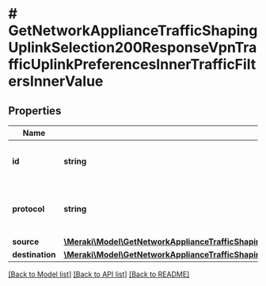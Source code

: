 # # GetNetworkApplianceTrafficShapingUplinkSelection200ResponseVpnTrafficUplinkPreferencesInnerTrafficFiltersInnerValue

## Properties

Name | Type | Description | Notes
------------ | ------------- | ------------- | -------------
**id** | **string** | ID of &#39;applicationCategory&#39; or &#39;application&#39; type traffic filter | [optional]
**protocol** | **string** | Protocol of &#39;custom&#39; type traffic filter. Must be one of: &#39;tcp&#39;, &#39;udp&#39;, &#39;icmp&#39;, &#39;icmp6&#39; or &#39;any&#39; | [optional]
**source** | [**\Meraki\Model\GetNetworkApplianceTrafficShapingUplinkSelection200ResponseVpnTrafficUplinkPreferencesInnerTrafficFiltersInnerValueSource**](GetNetworkApplianceTrafficShapingUplinkSelection200ResponseVpnTrafficUplinkPreferencesInnerTrafficFiltersInnerValueSource.md) |  | [optional]
**destination** | [**\Meraki\Model\GetNetworkApplianceTrafficShapingUplinkSelection200ResponseVpnTrafficUplinkPreferencesInnerTrafficFiltersInnerValueDestination**](GetNetworkApplianceTrafficShapingUplinkSelection200ResponseVpnTrafficUplinkPreferencesInnerTrafficFiltersInnerValueDestination.md) |  | [optional]

[[Back to Model list]](../../README.md#models) [[Back to API list]](../../README.md#endpoints) [[Back to README]](../../README.md)
